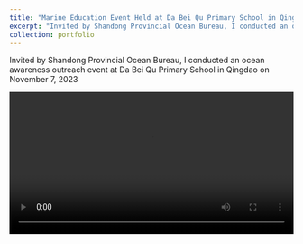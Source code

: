 ```yaml
---
title: "Marine Education Event Held at Da Bei Qu Primary School in Qingdao City"
excerpt: "Invited by Shandong Provincial Ocean Bureau, I conducted an ocean awareness outreach event at Da Bei Qu Primary School in Qingdao on November 7, 2023. <img src='/images/青岛大北曲小学封面.jpg'>"
collection: portfolio
---
```


Invited by Shandong Provincial Ocean Bureau, I conducted an ocean awareness outreach event at Da Bei Qu Primary School in Qingdao on November 7, 2023


 <video src='/assets/Qingdao.mp4' controls="controls" width="100%"></video>
